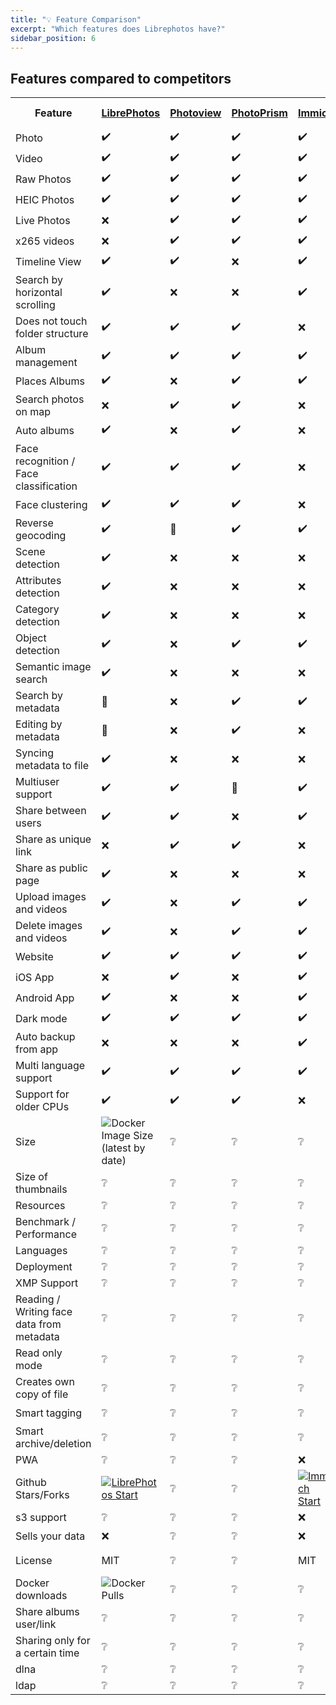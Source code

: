 ```yaml
---
title: "💡 Feature Comparison"
excerpt: "Which features does Librephotos have?"
sidebar_position: 6
---
```


## Features compared to competitors

<table>
    <p hidden>Contributors to table
    1. derneuere - Initial .md list
    2. Quartztester - html refactor, add programs, add categories
    </p>
    <tr>
        <th >Feature</th>
        <th><a href="https://github.com/LibrePhotos/LibrePhotos">LibrePhotos</a></th>
        <th><a href="https://github.com/Photoview/Photoview">Photoview</a></th>
        <th><a href="https://github.com/Photoprism/Photoprism">PhotoPrism</a></th>
        <th><a href="https://github.com/alextran1502/immich">Immich</a></th>
        <th><a href="https://github.com/photonixapp/photonix">Photonix</a></th>
        <th><a href="https://github.com/Webreaper/Damselfly">Damselfly</a></th>
        <th><a href="https://www.synology.com/en-us/dsm/feature/photos">Synology Photos</a></th>
        <th><a href="https://github.com/lomorage/homepage">Lomorage</a></th>
        <th><a href="https://github.com/Piwigo/Piwigo">Piwigo</a></th>
        <th><a href="https://github.com/photostructure">Photos tructure</a></th>
        <th><a href="https://github.com/bpatrik/PiGallery2/">PiGallery2</a></th>
        <th><a href="https://github.com/LycheeOrg/Lychee">Lychee</a></th>
        <th><a href="https://photos.google.com/">Google Photos</a></th>
       <th><a href="https://invent.kde.org/graphics/digikam">digiKam</a></th>
    </tr>
    <tr>
        <td>Photo</td>
        <p hidden>LibrePhotos</p>    <td>✔️</td>
        <p hidden>Photoview</p>      <td>✔️</td>
        <p hidden>PhotoPrism</p>     <td>✔️</td>
        <p hidden>Immich</p>         <td>✔️</td>
        <p hidden>Photonix</p>       <td>✔️</td>
        <p hidden>Damselfly</p>      <td>✔️</td>
        <p hidden>Synology Photos</p><td>✔️</td>
        <p hidden>Lomorage</p>       <td>✔️</td>
        <p hidden>Piwigo</p>         <td>✔️</td>
        <p hidden>Photostructure</p> <td>✔️</td>
        <p hidden>PiGallery2</p>     <td>✔️</td>
        <p hidden>Lychee</p>         <td>✔️</td>
        <p hidden>Google Photos</p>  <td>✔️</td>
        <p hidden>digiKam</p>        <td>✔️</td>
    </tr>
    <tr>
        <td>Video</td>
        <p hidden>LibrePhotos</p>    <td>✔️</td>
        <p hidden>Photoview</p>      <td>✔️</td>
        <p hidden>PhotoPrism</p>     <td>✔️</td>
        <p hidden>Immich</p>         <td>✔️</td>
        <p hidden>Photonix</p>       <td>✔️</td>
        <p hidden>Damselfly</p>      <td>❔</td>
        <p hidden>Synology Photos</p><td>❔</td>
        <p hidden>Lomorage</p>       <td>❔</td>
        <p hidden>Piwigo</p>         <td>❔</td>
        <p hidden>Photostructure</p> <td>❔</td>
        <p hidden>PiGallery2</p>     <td>❔</td>
        <p hidden>Lychee</p>         <td>❔</td>
        <p hidden>Google Photos</p>  <td>✔️</td>
        <p hidden>digiKam</p>        <td>❔</td>
    </tr>
    <tr>
        <td>Raw Photos</td>
        <p hidden>LibrePhotos</p>    <td>✔️</td>
        <p hidden>Photoview</p>      <td>✔️</td>
        <p hidden>PhotoPrism</p>     <td>✔️</td>
        <p hidden>Immich</p>         <td>✔️</td>
        <p hidden>Photonix</p>       <td>✔️</td>
        <p hidden>Damselfly</p>      <td>❔</td>
        <p hidden>Synology Photos</p><td>❔</td>
        <p hidden>Lomorage</p>       <td>❔</td>
        <p hidden>Piwigo</p>         <td>❔</td>
        <p hidden>Photostructure</p> <td>❔</td>
        <p hidden>PiGallery2</p>     <td>❔</td>
        <p hidden>Lychee</p>         <td>❔</td>
        <p hidden>Google Photos</p>  <td>✔️</td>
        <p hidden>digiKam</p>        <td>❔</td>
    </tr>
    <tr>
        <td>HEIC Photos</td>
        <p hidden>LibrePhotos</p>    <td>✔️</td>
        <p hidden>Photoview</p>      <td>✔️</td>
        <p hidden>PhotoPrism</p>     <td>✔️</td>
        <p hidden>Immich</p>         <td>✔️</td>
        <p hidden>Photonix</p>       <td>✔️</td>
        <p hidden>Damselfly</p>      <td>❔</td>
        <p hidden>Synology Photos</p><td>❔</td>
        <p hidden>Lomorage</p>       <td>❔</td>
        <p hidden>Piwigo</p>         <td>❔</td>
        <p hidden>Photostructure</p> <td>❔</td>
        <p hidden>PiGallery2</p>     <td>❔</td>
        <p hidden>Lychee</p>         <td>❔</td>
        <p hidden>Google Photos</p>  <td>✔️</td>
        <p hidden>digiKam</p>        <td>❔</td>
    </tr>
    <tr>
        <td>Live Photos</td>
        <p hidden>LibrePhotos</p>    <td>❌</td>
        <p hidden>Photoview</p>      <td>✔️</td>
        <p hidden>PhotoPrism</p>     <td>✔️</td>
        <p hidden>Immich</p>         <td>✔️</td>
        <p hidden>Photonix</p>       <td>❌</td>
        <p hidden>Damselfly</p>      <td>❔</td>
        <p hidden>Synology Photos</p><td>❔</td>
        <p hidden>Lomorage</p>       <td>❔</td>
        <p hidden>Piwigo</p>         <td>❔</td>
        <p hidden>Photostructure</p> <td>❔</td>
        <p hidden>PiGallery2</p>     <td>❔</td>
        <p hidden>Lychee</p>         <td>❔</td>
        <p hidden>Google Photos</p>  <td>✔️</td>
        <p hidden>digiKam</p>        <td>❔</td>
    </tr>
    <tr>
        <td>x265 videos</td>
        <p hidden>LibrePhotos</p>    <td>❌</td>
        <p hidden>Photoview</p>      <td>✔️</td>
        <p hidden>PhotoPrism</p>     <td>✔️</td>
        <p hidden>Immich</p>         <td>✔️</td>
        <p hidden>Photonix</p>       <td>❌</td>
        <p hidden>Damselfly</p>      <td>❔</td>
        <p hidden>Synology Photos</p><td>❔</td>
        <p hidden>Lomorage</p>       <td>❔</td>
        <p hidden>Piwigo</p>         <td>❔</td>
        <p hidden>Photostructure</p> <td>❔</td>
        <p hidden>PiGallery2</p>     <td>❔</td>
        <p hidden>Lychee</p>         <td>❔</td>
        <p hidden>Google Photos</p>  <td>✔️</td>
        <p hidden>digiKam</p>        <td>❔</td>
    </tr>
    <tr>
        <td>Timeline View</td>
        <p hidden>LibrePhotos</p>    <td>✔️</td>
        <p hidden>Photoview</p>      <td>✔️</td>
        <p hidden>PhotoPrism</p>     <td>❌</td>
        <p hidden>Immich</p>         <td>✔️</td>
        <p hidden>Photonix</p>       <td>✔️</td>
        <p hidden>Damselfly</p>      <td>❔</td>
        <p hidden>Synology Photos</p><td>❔</td>
        <p hidden>Lomorage</p>       <td>❔</td>
        <p hidden>Piwigo</p>         <td>❔</td>
        <p hidden>Photostructure</p> <td>❔</td>
        <p hidden>PiGallery2</p>     <td>❔</td>
        <p hidden>Lychee</p>         <td>❔</td>
        <p hidden>Google Photos</p>  <td>✔️</td>
        <p hidden>digiKam</p>        <td>❔</td>
    </tr>
    <tr>
        <td>Search by horizontal scrolling</td>
        <p hidden>LibrePhotos</p>    <td>✔️</td>
        <p hidden>Photoview</p>      <td>❌</td>
        <p hidden>PhotoPrism</p>     <td>❌</td>
        <p hidden>Immich</p>         <td>✔️</td>
        <p hidden>Photonix</p>       <td>❌</td>
        <p hidden>Damselfly</p>      <td>❔</td>
        <p hidden>Synology Photos</p><td>❔</td>
        <p hidden>Lomorage</p>       <td>❔</td>
        <p hidden>Piwigo</p>         <td>❔</td>
        <p hidden>Photostructure</p> <td>❔</td>
        <p hidden>PiGallery2</p>     <td>❔</td>
        <p hidden>Lychee</p>         <td>❔</td>
        <p hidden>Google Photos</p>  <td>❌</td>
        <p hidden>digiKam</p>        <td>❔</td>
    </tr>
    <tr>
        <td>Does not touch folder structure</td>
        <p hidden>LibrePhotos</p>    <td>✔️</td>
        <p hidden>Photoview</p>      <td>✔️</td>
        <p hidden>PhotoPrism</p>     <td>✔️</td>
        <p hidden>Immich</p>         <td>❌</td>
        <p hidden>Photonix</p>       <td>❌</td>
        <p hidden>Damselfly</p>      <td>❔</td>
        <p hidden>Synology Photos</p><td>❔</td>
        <p hidden>Lomorage</p>       <td>❔</td>
        <p hidden>Piwigo</p>         <td>❔</td>
        <p hidden>Photostructure</p> <td>❔</td>
        <p hidden>PiGallery2</p>     <td>❔</td>
        <p hidden>Lychee</p>         <td>❔</td>
        <p hidden>Google Photos</p>  <td>✔️</td>
        <p hidden>digiKam</p>        <td>❔</td>
    </tr>
    <tr>
        <td>Album management</td>
        <p hidden>LibrePhotos</p>    <td>✔️</td>
        <p hidden>Photoview</p>      <td>✔️</td>
        <p hidden>PhotoPrism</p>     <td>✔️</td>
        <p hidden>Immich</p>         <td>✔️</td>
        <p hidden>Photonix</p>       <td>✔️</td>
        <p hidden>Damselfly</p>      <td>❔</td>
        <p hidden>Synology Photos</p><td>❔</td>
        <p hidden>Lomorage</p>       <td>❔</td>
        <p hidden>Piwigo</p>         <td>❔</td>
        <p hidden>Photostructure</p> <td>❔</td>
        <p hidden>PiGallery2</p>     <td>❔</td>
        <p hidden>Lychee</p>         <td>❔</td>
        <p hidden>Google Photos</p>  <td>✔️</td>
        <p hidden>digiKam</p>        <td>❔</td>
    </tr>
    <tr>
        <td>Places Albums</td>
        <p hidden>LibrePhotos</p>    <td>✔️</td>
        <p hidden>Photoview</p>      <td>❌</td>
        <p hidden>PhotoPrism</p>     <td>✔️</td>
        <p hidden>Immich</p>         <td>✔️</td>
        <p hidden>Photonix</p>       <td>✔️</td>
        <p hidden>Damselfly</p>      <td>❔</td>
        <p hidden>Synology Photos</p><td>❔</td>
        <p hidden>Lomorage</p>       <td>❔</td>
        <p hidden>Piwigo</p>         <td>❔</td>
        <p hidden>Photostructure</p> <td>❔</td>
        <p hidden>PiGallery2</p>     <td>❔</td>
        <p hidden>Lychee</p>         <td>❔</td>
        <p hidden>Google Photos</p>  <td>✔️</td>
        <p hidden>digiKam</p>        <td>❔</td>
    </tr>
    <tr>
        <td>Search photos on map</td>
        <p hidden>LibrePhotos</p>    <td>❌</td>
        <p hidden>Photoview</p>      <td>✔️</td>
        <p hidden>PhotoPrism</p>     <td>✔️</td>
        <p hidden>Immich</p>         <td>❌</td>
        <p hidden>Photonix</p>       <td>✔️</td>
        <p hidden>Damselfly</p>      <td>❔</td>
        <p hidden>Synology Photos</p><td>❔</td>
        <p hidden>Lomorage</p>       <td>❔</td>
        <p hidden>Piwigo</p>         <td>❔</td>
        <p hidden>Photostructure</p> <td>❔</td>
        <p hidden>PiGallery2</p>     <td>❔</td>
        <p hidden>Lychee</p>         <td>❔</td>
        <p hidden>Google Photos</p>  <td>✔️</td>
        <p hidden>digiKam</p>        <td>❔</td>
    </tr>
    <tr>
        <td>Auto albums</td>
        <p hidden>LibrePhotos</p>    <td>✔️</td>
        <p hidden>Photoview</p>      <td>❌</td>
        <p hidden>PhotoPrism</p>     <td>✔️</td>
        <p hidden>Immich</p>         <td>❌</td>
        <p hidden>Photonix</p>       <td>❌</td>
        <p hidden>Damselfly</p>      <td>❔</td>
        <p hidden>Synology Photos</p><td>❔</td>
        <p hidden>Lomorage</p>       <td>❔</td>
        <p hidden>Piwigo</p>         <td>❔</td>
        <p hidden>Photostructure</p> <td>❔</td>
        <p hidden>PiGallery2</p>     <td>❔</td>
        <p hidden>Lychee</p>         <td>❔</td>
        <p hidden>Google Photos</p>  <td>✔️</td>
        <p hidden>digiKam</p>        <td>❔</td>
    </tr>
    <tr>
        <td>Face recognition / Face classification</td>
        <p hidden>LibrePhotos</p>    <td>✔️</td>
        <p hidden>Photoview</p>      <td>✔️</td>
        <p hidden>PhotoPrism</p>     <td>✔️</td>
        <p hidden>Immich</p>         <td>❌</td>
        <p hidden>Photonix</p>       <td>✔️</td>
        <p hidden>Damselfly</p>      <td>❔</td>
        <p hidden>Synology Photos</p><td>❔</td>
        <p hidden>Lomorage</p>       <td>❔</td>
        <p hidden>Piwigo</p>         <td>❔</td>
        <p hidden>Photostructure</p> <td>❔</td>
        <p hidden>PiGallery2</p>     <td>❔</td>
        <p hidden>Lychee</p>         <td>❔</td>
        <p hidden>Google Photos</p>  <td>✔️</td>
        <p hidden>digiKam</p>        <td>❔</td>
    </tr>
    <tr>
        <td>Face clustering</td>
        <p hidden>LibrePhotos</p>    <td>✔️</td>
        <p hidden>Photoview</p>      <td>✔️</td>
        <p hidden>PhotoPrism</p>     <td>✔️</td>
        <p hidden>Immich</p>         <td>❌</td>
        <p hidden>Photonix</p>       <td>❌</td>
        <p hidden>Damselfly</p>      <td>❔</td>
        <p hidden>Synology Photos</p><td>❔</td>
        <p hidden>Lomorage</p>       <td>❔</td>
        <p hidden>Piwigo</p>         <td>❔</td>
        <p hidden>Photostructure</p> <td>❔</td>
        <p hidden>PiGallery2</p>     <td>❔</td>
        <p hidden>Lychee</p>         <td>❔</td>
        <p hidden>Google Photos</p>  <td>✔️</td>
        <p hidden>digiKam</p>        <td>❔</td>
    </tr>
    <tr>
        <td>Reverse geocoding</td>
        <p hidden>LibrePhotos</p>    <td>✔️</td>
        <p hidden>Photoview</p>      <td>🚧</td>
        <p hidden>PhotoPrism</p>     <td>✔️</td>
        <p hidden>Immich</p>         <td>✔️</td>
        <p hidden>Photonix</p>       <td>✔️</td>
        <p hidden>Damselfly</p>      <td>❔</td>
        <p hidden>Synology Photos</p><td>❔</td>
        <p hidden>Lomorage</p>       <td>❔</td>
        <p hidden>Piwigo</p>         <td>❔</td>
        <p hidden>Photostructure</p> <td>❔</td>
        <p hidden>PiGallery2</p>     <td>❔</td>
        <p hidden>Lychee</p>         <td>❔</td>
        <p hidden>Google Photos</p>  <td>✔️</td>
        <p hidden>digiKam</p>        <td>❔</td>
    </tr>
    <tr>
        <td>Scene detection</td>
        <p hidden>LibrePhotos</p>    <td>✔️</td>
        <p hidden>Photoview</p>      <td>❌</td>
        <p hidden>PhotoPrism</p>     <td>❌</td>
        <p hidden>Immich</p>         <td>❌</td>
        <p hidden>Photonix</p>       <td>❌</td>
        <p hidden>Damselfly</p>      <td>❔</td>
        <p hidden>Synology Photos</p><td>❔</td>
        <p hidden>Lomorage</p>       <td>❔</td>
        <p hidden>Piwigo</p>         <td>❔</td>
        <p hidden>Photostructure</p> <td>❔</td>
        <p hidden>PiGallery2</p>     <td>❔</td>
        <p hidden>Lychee</p>         <td>❔</td>
        <p hidden>Google Photos</p>  <td>✔️</td>
        <p hidden>digiKam</p>        <td>❔</td>
    </tr>
    <tr>
        <td>Attributes detection</td>
        <p hidden>LibrePhotos</p>    <td>✔️</td>
        <p hidden>Photoview</p>      <td>❌</td>
        <p hidden>PhotoPrism</p>     <td>❌</td>
        <p hidden>Immich</p>         <td>❌</td>
        <p hidden>Photonix</p>       <td>✔️</td>
        <p hidden>Damselfly</p>      <td>❔</td>
        <p hidden>Synology Photos</p><td>❔</td>
        <p hidden>Lomorage</p>       <td>❔</td>
        <p hidden>Piwigo</p>         <td>❔</td>
        <p hidden>Photostructure</p> <td>❔</td>
        <p hidden>PiGallery2</p>     <td>❔</td>
        <p hidden>Lychee</p>         <td>❔</td>
        <p hidden>Google Photos</p>  <td>✔️</td>
        <p hidden>digiKam</p>        <td>❔</td>
    </tr>
    <tr>
        <td>Category detection</td>
        <p hidden>LibrePhotos</p>    <td>✔️</td>
        <p hidden>Photoview</p>      <td>❌</td>
        <p hidden>PhotoPrism</p>     <td>❌</td>
        <p hidden>Immich</p>         <td>❌</td>
        <p hidden>Photonix</p>       <td>❌</td>
        <p hidden>Damselfly</p>      <td>❔</td>
        <p hidden>Synology Photos</p><td>❔</td>
        <p hidden>Lomorage</p>       <td>❔</td>
        <p hidden>Piwigo</p>         <td>❔</td>
        <p hidden>Photostructure</p> <td>❔</td>
        <p hidden>PiGallery2</p>     <td>❔</td>
        <p hidden>Lychee</p>         <td>❔</td>
        <p hidden>Google Photos</p>  <td>✔️</td>
        <p hidden>digiKam</p>        <td>❔</td>
    </tr>
    <tr>
        <td>Object detection</td>
        <p hidden>LibrePhotos</p>    <td>✔️</td>
        <p hidden>Photoview</p>      <td>❌</td>
        <p hidden>PhotoPrism</p>     <td>✔️</td>
        <p hidden>Immich</p>         <td>✔️</td>
        <p hidden>Photonix</p>       <td>✔️</td>
        <p hidden>Damselfly</p>      <td>❔</td>
        <p hidden>Synology Photos</p><td>❔</td>
        <p hidden>Lomorage</p>       <td>❔</td>
        <p hidden>Piwigo</p>         <td>❔</td>
        <p hidden>Photostructure</p> <td>❔</td>
        <p hidden>PiGallery2</p>     <td>❔</td>
        <p hidden>Lychee</p>         <td>❔</td>
        <p hidden>Google Photos</p>  <td>✔️</td>
        <p hidden>digiKam</p>        <td>❔</td>
    </tr>
    <tr>
        <td>Semantic image search</td>
        <p hidden>LibrePhotos</p>    <td>✔️</td>
        <p hidden>Photoview</p>      <td>❌</td>
        <p hidden>PhotoPrism</p>     <td>❌</td>
        <p hidden>Immich</p>         <td>❌</td>
        <p hidden>Photonix</p>       <td>❌</td>
        <p hidden>Damselfly</p>      <td>❔</td>
        <p hidden>Synology Photos</p><td>❔</td>
        <p hidden>Lomorage</p>       <td>❔</td>
        <p hidden>Piwigo</p>         <td>❔</td>
        <p hidden>Photostructure</p> <td>❔</td>
        <p hidden>PiGallery2</p>     <td>❔</td>
        <p hidden>Lychee</p>         <td>❔</td>
        <p hidden>Google Photos</p>  <td>✔️</td>
        <p hidden>digiKam</p>        <td>❔</td>
    </tr>
    <tr>
        <td>Search by metadata</td>
        <p hidden>LibrePhotos</p>    <td>🚧</td>
        <p hidden>Photoview</p>      <td>❌</td>
        <p hidden>PhotoPrism</p>     <td>✔️</td>
        <p hidden>Immich</p>         <td>✔️</td>
        <p hidden>Photonix</p>       <td>✔️</td>
        <p hidden>Damselfly</p>      <td>❔</td>
        <p hidden>Synology Photos</p><td>❔</td>
        <p hidden>Lomorage</p>       <td>❔</td>
        <p hidden>Piwigo</p>         <td>❔</td>
        <p hidden>Photostructure</p> <td>❔</td>
        <p hidden>PiGallery2</p>     <td>❔</td>
        <p hidden>Lychee</p>         <td>❔</td>
        <p hidden>Google Photos</p>  <td>✔️</td>
        <p hidden>digiKam</p>        <td>❔</td>
    </tr>
    <tr>
        <td>Editing by metadata</td>
        <p hidden>LibrePhotos</p>    <td>🚧</td>
        <p hidden>Photoview</p>      <td>❌</td>
        <p hidden>PhotoPrism</p>     <td>✔️</td>
        <p hidden>Immich</p>         <td>❌</td>
        <p hidden>Photonix</p>       <td>❌</td>
        <p hidden>Damselfly</p>      <td>❔</td>
        <p hidden>Synology Photos</p><td>❔</td>
        <p hidden>Lomorage</p>       <td>❔</td>
        <p hidden>Piwigo</p>         <td>❔</td>
        <p hidden>Photostructure</p> <td>❔</td>
        <p hidden>PiGallery2</p>     <td>❔</td>
        <p hidden>Lychee</p>         <td>❔</td>
        <p hidden>Google Photos</p>  <td>❔</td>
        <p hidden>digiKam</p>        <td>❔</td>
    </tr>
    <tr>
        <td>Syncing metadata to file</td>
        <p hidden>LibrePhotos</p>    <td>✔️</td>
        <p hidden>Photoview</p>      <td>❌</td>
        <p hidden>PhotoPrism</p>     <td>❌</td>
        <p hidden>Immich</p>         <td>❌</td>
        <p hidden>Photonix</p>       <td>❌</td>
        <p hidden>Damselfly</p>      <td>❔</td>
        <p hidden>Synology Photos</p><td>❔</td>
        <p hidden>Lomorage</p>       <td>❔</td>
        <p hidden>Piwigo</p>         <td>❔</td>
        <p hidden>Photostructure</p> <td>❔</td>
        <p hidden>PiGallery2</p>     <td>❔</td>
        <p hidden>Lychee</p>         <td>❔</td>
        <p hidden>Google Photos</p>  <td>❔</td>
        <p hidden>digiKam</p>        <td>❔</td>
    </tr>
    <tr>
        <td>Multiuser support</td>
        <p hidden>LibrePhotos</p>    <td>✔️</td>
        <p hidden>Photoview</p>      <td>✔️</td>
        <p hidden>PhotoPrism</p>     <td>🚧</td>
        <p hidden>Immich</p>         <td>✔️</td>
        <p hidden>Photonix</p>       <td>❌</td>
        <p hidden>Damselfly</p>      <td>❔</td>
        <p hidden>Synology Photos</p><td>❔</td>
        <p hidden>Lomorage</p>       <td>❔</td>
        <p hidden>Piwigo</p>         <td>❔</td>
        <p hidden>Photostructure</p> <td>❔</td>
        <p hidden>PiGallery2</p>     <td>❔</td>
        <p hidden>Lychee</p>         <td>❔</td>
        <p hidden>Google Photos</p>  <td>✔️</td>
        <p hidden>digiKam</p>        <td>❔</td>
    </tr>
    <tr>
        <td>Share between users</td>
        <p hidden>LibrePhotos</p>    <td>✔️</td>
        <p hidden>Photoview</p>      <td>✔️</td>
        <p hidden>PhotoPrism</p>     <td>❌</td>
        <p hidden>Immich</p>         <td>✔️</td>
        <p hidden>Photonix</p>       <td>❌</td>
        <p hidden>Damselfly</p>      <td>❔</td>
        <p hidden>Synology Photos</p><td>❔</td>
        <p hidden>Lomorage</p>       <td>❔</td>
        <p hidden>Piwigo</p>         <td>❔</td>
        <p hidden>Photostructure</p> <td>❔</td>
        <p hidden>PiGallery2</p>     <td>❔</td>
        <p hidden>Lychee</p>         <td>❔</td>
        <p hidden>Google Photos</p>  <td>✔️</td>
        <p hidden>digiKam</p>        <td>❔</td>
    </tr>
    <tr>
        <td>Share as unique link</td>
        <p hidden>LibrePhotos</p>    <td>❌</td>
        <p hidden>Photoview</p>      <td>✔️</td>
        <p hidden>PhotoPrism</p>     <td>✔️</td>
        <p hidden>Immich</p>         <td>❌</td>
        <p hidden>Photonix</p>       <td>❌</td>
        <p hidden>Damselfly</p>      <td>❔</td>
        <p hidden>Synology Photos</p><td>❔</td>
        <p hidden>Lomorage</p>       <td>❔</td>
        <p hidden>Piwigo</p>         <td>❔</td>
        <p hidden>Photostructure</p> <td>❔</td>
        <p hidden>PiGallery2</p>     <td>❔</td>
        <p hidden>Lychee</p>         <td>❔</td>
        <p hidden>Google Photos</p>  <td>✔️</td>
        <p hidden>digiKam</p>        <td>❔</td>
    </tr>
    <tr>
        <td>Share as public page</td>
        <p hidden>LibrePhotos</p>    <td>✔️</td>
        <p hidden>Photoview</p>      <td>❌</td>
        <p hidden>PhotoPrism</p>     <td>❌</td>
        <p hidden>Immich</p>         <td>❌</td>
        <p hidden>Photonix</p>       <td>❌</td>
        <p hidden>Damselfly</p>      <td>❔</td>
        <p hidden>Synology Photos</p><td>❔</td>
        <p hidden>Lomorage</p>       <td>❔</td>
        <p hidden>Piwigo</p>         <td>❔</td>
        <p hidden>Photostructure</p> <td>❔</td>
        <p hidden>PiGallery2</p>     <td>❔</td>
        <p hidden>Lychee</p>         <td>❔</td>
        <p hidden>Google Photos</p>  <td>❔</td>
        <p hidden>digiKam</p>        <td>❔</td>
    </tr>
    <tr>
        <td>Upload images and videos</td>
        <p hidden>LibrePhotos</p>    <td>✔️</td>
        <p hidden>Photoview</p>      <td>❌</td>
        <p hidden>PhotoPrism</p>     <td>✔️</td>
        <p hidden>Immich</p>         <td>✔️</td>
        <p hidden>Photonix</p>       <td>🚧</td>
        <p hidden>Damselfly</p>      <td>❔</td>
        <p hidden>Synology Photos</p><td>❔</td>
        <p hidden>Lomorage</p>       <td>❔</td>
        <p hidden>Piwigo</p>         <td>❔</td>
        <p hidden>Photostructure</p> <td>❔</td>
        <p hidden>PiGallery2</p>     <td>❔</td>
        <p hidden>Lychee</p>         <td>❔</td>
        <p hidden>Google Photos</p>  <td>✔️</td>
        <p hidden>digiKam</p>        <td>❔</td>
    </tr>
    <tr>
        <td>Delete images and videos</td>
        <p hidden>LibrePhotos</p>    <td>✔️</td>
        <p hidden>Photoview</p>      <td>❌</td>
        <p hidden>PhotoPrism</p>     <td>✔️</td>
        <p hidden>Immich</p>         <td>✔️</td>
        <p hidden>Photonix</p>       <td>❌</td>
        <p hidden>Damselfly</p>      <td>❔</td>
        <p hidden>Synology Photos</p><td>❔</td>
        <p hidden>Lomorage</p>       <td>❔</td>
        <p hidden>Piwigo</p>         <td>❔</td>
        <p hidden>Photostructure</p> <td>❔</td>
        <p hidden>PiGallery2</p>     <td>❔</td>
        <p hidden>Lychee</p>         <td>❔</td>
        <p hidden>Google Photos</p>  <td>✔️</td>
        <p hidden>digiKam</p>        <td>❔</td>
    </tr>
    <tr>
        <td>Website</td>
        <p hidden>LibrePhotos</p>    <td>✔️</td>
        <p hidden>Photoview</p>      <td>✔️</td>
        <p hidden>PhotoPrism</p>     <td>✔️</td>
        <p hidden>Immich</p>         <td>✔️</td>
        <p hidden>Photonix</p>       <td>✔️</td>
        <p hidden>Damselfly</p>      <td>❔</td>
        <p hidden>Synology Photos</p><td>❔</td>
        <p hidden>Lomorage</p>       <td>❔</td>
        <p hidden>Piwigo</p>         <td>❔</td>
        <p hidden>Photostructure</p> <td>❔</td>
        <p hidden>PiGallery2</p>     <td>❔</td>
        <p hidden>Lychee</p>         <td>❔</td>
        <p hidden>Google Photos</p>  <td>✔️</td>
        <p hidden>digiKam</p>        <td>❔</td>
    </tr>
    <tr>
        <td>iOS App</td>
        <p hidden>LibrePhotos</p>    <td>❌</td>
        <p hidden>Photoview</p>      <td>✔️</td>
        <p hidden>PhotoPrism</p>     <td>❌</td>
        <p hidden>Immich</p>         <td>✔️</td>
        <p hidden>Photonix</p>       <td>✔️</td>
        <p hidden>Damselfly</p>      <td>❔</td>
        <p hidden>Synology Photos</p><td>❔</td>
        <p hidden>Lomorage</p>       <td>❔</td>
        <p hidden>Piwigo</p>         <td>❔</td>
        <p hidden>Photostructure</p> <td>❔</td>
        <p hidden>PiGallery2</p>     <td>❔</td>
        <p hidden>Lychee</p>         <td>❔</td>
        <p hidden>Google Photos</p>  <td>✔️</td>
        <p hidden>digiKam</p>        <td>❔</td>
    </tr>
    <tr>
        <td>Android App</td>
        <p hidden>LibrePhotos</p>    <td>✔️</td>
        <p hidden>Photoview</p>      <td>❌</td>
        <p hidden>PhotoPrism</p>     <td>❌</td>
        <p hidden>Immich</p>         <td>✔️</td>
        <p hidden>Photonix</p>       <td>✔️</td>
        <p hidden>Damselfly</p>      <td>❔</td>
        <p hidden>Synology Photos</p><td>❔</td>
        <p hidden>Lomorage</p>       <td>❔</td>
        <p hidden>Piwigo</p>         <td>❔</td>
        <p hidden>Photostructure</p> <td>❔</td>
        <p hidden>PiGallery2</p>     <td>❔</td>
        <p hidden>Lychee</p>         <td>❔</td>
        <p hidden>Google Photos</p>  <td>✔️</td>
        <p hidden>digiKam</p>        <td>❔</td>
    </tr>
    <tr>
        <td>Dark mode</td>
        <p hidden>LibrePhotos</p>    <td>✔️</td>
        <p hidden>Photoview</p>      <td>✔️</td>
        <p hidden>PhotoPrism</p>     <td>✔️</td>
        <p hidden>Immich</p>         <td>✔️</td>
        <p hidden>Photonix</p>       <td>✔️</td>
        <p hidden>Damselfly</p>      <td>❔</td>
        <p hidden>Synology Photos</p><td>❔</td>
        <p hidden>Lomorage</p>       <td>❔</td>
        <p hidden>Piwigo</p>         <td>❔</td>
        <p hidden>Photostructure</p> <td>❔</td>
        <p hidden>PiGallery2</p>     <td>❔</td>
        <p hidden>Lychee</p>         <td>❔</td>
        <p hidden>Google Photos</p>  <td>❔</td>
        <p hidden>digiKam</p>        <td>❔</td>
    </tr>
    <tr>
        <td>Auto backup from app</td>
        <p hidden>LibrePhotos</p>    <td>❌</td>
        <p hidden>Photoview</p>      <td>❌</td>
        <p hidden>PhotoPrism</p>     <td>❌</td>
        <p hidden>Immich</p>         <td>✔️</td>
        <p hidden>Photonix</p>       <td>❌</td>
        <p hidden>Damselfly</p>      <td>❔</td>
        <p hidden>Synology Photos</p><td>❔</td>
        <p hidden>Lomorage</p>       <td>❔</td>
        <p hidden>Piwigo</p>         <td>❔</td>
        <p hidden>Photostructure</p> <td>❔</td>
        <p hidden>PiGallery2</p>     <td>❔</td>
        <p hidden>Lychee</p>         <td>❔</td>
        <p hidden>Google Photos</p>  <td>✔️</td>
        <p hidden>digiKam</p>        <td>❔</td>
    </tr>
    <tr>
        <td>Multi language support</td>
        <p hidden>LibrePhotos</p>    <td>✔️</td>
        <p hidden>Photoview</p>      <td>✔️</td>
        <p hidden>PhotoPrism</p>     <td>✔️</td>
        <p hidden>Immich</p>         <td>✔️</td>
        <p hidden>Photonix</p>       <td>❌</td>
        <p hidden>Damselfly</p>      <td>❔</td>
        <p hidden>Synology Photos</p><td>❔</td>
        <p hidden>Lomorage</p>       <td>❔</td>
        <p hidden>Piwigo</p>         <td>❔</td>
        <p hidden>Photostructure</p> <td>❔</td>
        <p hidden>PiGallery2</p>     <td>❔</td>
        <p hidden>Lychee</p>         <td>❔</td>
        <p hidden>Google Photos</p>  <td>✔️</td>
        <p hidden>digiKam</p>        <td>❔</td>
    </tr>
    <tr>
        <td>Support for older CPUs</td>
        <p hidden>LibrePhotos</p>    <td>✔️</td>
        <p hidden>Photoview</p>      <td>✔️</td>
        <p hidden>PhotoPrism</p>     <td>✔️</td>
        <p hidden>Immich</p>         <td>❌</td>
        <p hidden>Photonix</p>       <td>✔️</td>
        <p hidden>Damselfly</p>      <td>❔</td>
        <p hidden>Synology Photos</p><td>❔</td>
        <p hidden>Lomorage</p>       <td>❔</td>
        <p hidden>Piwigo</p>         <td>❔</td>
        <p hidden>Photostructure</p> <td>❔</td>
        <p hidden>PiGallery2</p>     <td>❔</td>
        <p hidden>Lychee</p>         <td>❔</td>
        <p hidden>Google Photos</p>  <td>N/A</td>
        <p hidden>digiKam</p>        <td>❔</td>
    </tr>
    <tr>
        <td>Size</td>
        <p hidden>LibrePhotos</p>    <td><img alt="Docker Image Size (latest by date)" src="https://img.shields.io/docker/image-size/reallibrephotos/singleton"/></td>
        <p hidden>Photoview</p>      <td>❔</td>
        <p hidden>PhotoPrism</p>     <td>❔</td>
        <p hidden>Immich</p>         <td>❔</td>
        <p hidden>Photonix</p>       <td>❔</td>
        <p hidden>Damselfly</p>      <td>❔</td>
        <p hidden>Synology Photos</p><td>❔</td>
        <p hidden>Lomorage</p>       <td>❔</td>
        <p hidden>Piwigo</p>         <td>❔</td>
        <p hidden>Photostructure</p> <td>❔</td>
        <p hidden>PiGallery2</p>     <td>❔</td>
        <p hidden>Lychee</p>         <td>❔</td>
        <p hidden>Google Photos</p>  <td>N/A</td>
        <p hidden>digiKam</p>        <td>❔</td>
    </tr>
    <tr>
        <td>Size of thumbnails</td>
        <p hidden>LibrePhotos</p>    <td>❔</td>
        <p hidden>Photoview</p>      <td>❔</td>
        <p hidden>PhotoPrism</p>     <td>❔</td>
        <p hidden>Immich</p>         <td>❔</td>
        <p hidden>Photonix</p>       <td>❔</td>
        <p hidden>Damselfly</p>      <td>❔</td>
        <p hidden>Synology Photos</p><td>❔</td>
        <p hidden>Lomorage</p>       <td>❔</td>
        <p hidden>Piwigo</p>         <td>❔</td>
        <p hidden>Photostructure</p> <td>❔</td>
        <p hidden>PiGallery2</p>     <td>❔</td>
        <p hidden>Lychee</p>         <td>❔</td>
        <p hidden>Google Photos</p>  <td>❔</td>
        <p hidden>digiKam</p>        <td>❔</td>
    </tr>
    <tr>
        <td>Resources</td>
        <p hidden>LibrePhotos</p>    <td>❔</td>
        <p hidden>Photoview</p>      <td>❔</td>
        <p hidden>PhotoPrism</p>     <td>❔</td>
        <p hidden>Immich</p>         <td>❔</td>
        <p hidden>Photonix</p>       <td>❔</td>
        <p hidden>Damselfly</p>      <td>❔</td>
        <p hidden>Synology Photos</p><td>❔</td>
        <p hidden>Lomorage</p>       <td>❔</td>
        <p hidden>Piwigo</p>         <td>❔</td>
        <p hidden>Photostructure</p> <td>❔</td>
        <p hidden>PiGallery2</p>     <td>❔</td>
        <p hidden>Lychee</p>         <td>❔</td>
        <p hidden>Google Photos</p>  <td>N/A</td>
        <p hidden>digiKam</p>        <td>❔</td>
    </tr>
    <tr>
        <td>Benchmark / Performance</td>
        <p hidden>LibrePhotos</p>    <td>❔</td>
        <p hidden>Photoview</p>      <td>❔</td>
        <p hidden>PhotoPrism</p>     <td>❔</td>
        <p hidden>Immich</p>         <td>❔</td>
        <p hidden>Photonix</p>       <td>❔</td>
        <p hidden>Damselfly</p>      <td>❔</td>
        <p hidden>Synology Photos</p><td>❔</td>
        <p hidden>Lomorage</p>       <td>❔</td>
        <p hidden>Piwigo</p>         <td>❔</td>
        <p hidden>Photostructure</p> <td>❔</td>
        <p hidden>PiGallery2</p>     <td>❔</td>
        <p hidden>Lychee</p>         <td>❔</td>
        <p hidden>Google Photos</p>  <td>❔</td>
        <p hidden>digiKam</p>        <td>❔</td>
    </tr>
    <tr>
        <td>Languages</td>
        <p hidden>LibrePhotos</p>    <td>❔</td>
        <p hidden>Photoview</p>      <td>❔</td>
        <p hidden>PhotoPrism</p>     <td>❔</td>
        <p hidden>Immich</p>         <td>❔</td>
        <p hidden>Photonix</p>       <td>❔</td>
        <p hidden>Damselfly</p>      <td>❔</td>
        <p hidden>Synology Photos</p><td>❔</td>
        <p hidden>Lomorage</p>       <td>❔</td>
        <p hidden>Piwigo</p>         <td>❔</td>
        <p hidden>Photostructure</p> <td>❔</td>
        <p hidden>PiGallery2</p>     <td>❔</td>
        <p hidden>Lychee</p>         <td>❔</td>
        <p hidden>Google Photos</p>  <td>❔</td>
        <p hidden>digiKam</p>        <td>❔</td>
    </tr>
    <tr>
        <td>Deployment</td>
        <p hidden>LibrePhotos</p>    <td>❔</td>
        <p hidden>Photoview</p>      <td>❔</td>
        <p hidden>PhotoPrism</p>     <td>❔</td>
        <p hidden>Immich</p>         <td>❔</td>
        <p hidden>Photonix</p>       <td>❔</td>
        <p hidden>Damselfly</p>      <td>❔</td>
        <p hidden>Synology Photos</p><td>❔</td>
        <p hidden>Lomorage</p>       <td>❔</td>
        <p hidden>Piwigo</p>         <td>❔</td>
        <p hidden>Photostructure</p> <td>❔</td>
        <p hidden>PiGallery2</p>     <td>❔</td>
        <p hidden>Lychee</p>         <td>❔</td>
        <p hidden>Google Photos</p>  <td>SaaS</td>
        <p hidden>digiKam</p>        <td>❔</td>
    </tr>
    <tr>
        <td>XMP Support</td>
        <p hidden>LibrePhotos</p>    <td>❔</td>
        <p hidden>Photoview</p>      <td>❔</td>
        <p hidden>PhotoPrism</p>     <td>❔</td>
        <p hidden>Immich</p>         <td>❔</td>
        <p hidden>Photonix</p>       <td>❔</td>
        <p hidden>Damselfly</p>      <td>❔</td>
        <p hidden>Synology Photos</p><td>❔</td>
        <p hidden>Lomorage</p>       <td>❔</td>
        <p hidden>Piwigo</p>         <td>❔</td>
        <p hidden>Photostructure</p> <td>❔</td>
        <p hidden>PiGallery2</p>     <td>❔</td>
        <p hidden>Lychee</p>         <td>❔</td>
        <p hidden>Google Photos</p>  <td>❔</td>
        <p hidden>digiKam</p>        <td>❔</td>
    </tr>
    <tr>
        <td>Reading / Writing face data from metadata</td>
        <p hidden>LibrePhotos</p>    <td>❔</td>
        <p hidden>Photoview</p>      <td>❔</td>
        <p hidden>PhotoPrism</p>     <td>❔</td>
        <p hidden>Immich</p>         <td>❔</td>
        <p hidden>Photonix</p>       <td>❔</td>
        <p hidden>Damselfly</p>      <td>❔</td>
        <p hidden>Synology Photos</p><td>❔</td>
        <p hidden>Lomorage</p>       <td>❔</td>
        <p hidden>Piwigo</p>         <td>❔</td>
        <p hidden>Photostructure</p> <td>❔</td>
        <p hidden>PiGallery2</p>     <td>❔</td>
        <p hidden>Lychee</p>         <td>❔</td>
        <p hidden>Google Photos</p>  <td>❔</td>
        <p hidden>digiKam</p>        <td>❔</td>
    </tr>
    <tr>
        <td>Read only mode</td>
        <p hidden>LibrePhotos</p>    <td>❔</td>
        <p hidden>Photoview</p>      <td>❔</td>
        <p hidden>PhotoPrism</p>     <td>❔</td>
        <p hidden>Immich</p>         <td>❔</td>
        <p hidden>Photonix</p>       <td>❔</td>
        <p hidden>Damselfly</p>      <td>❔</td>
        <p hidden>Synology Photos</p><td>❔</td>
        <p hidden>Lomorage</p>       <td>❔</td>
        <p hidden>Piwigo</p>         <td>❔</td>
        <p hidden>Photostructure</p> <td>❔</td>
        <p hidden>PiGallery2</p>     <td>❔</td>
        <p hidden>Lychee</p>         <td>❔</td>
        <p hidden>Google Photos</p>  <td>❌</td>
        <p hidden>digiKam</p>        <td>❔</td>
    </tr>
    <tr>
        <td>Creates own copy of file</td>
        <p hidden>LibrePhotos</p>    <td>❔</td>
        <p hidden>Photoview</p>      <td>❔</td>
        <p hidden>PhotoPrism</p>     <td>❔</td>
        <p hidden>Immich</p>         <td>❔</td>
        <p hidden>Photonix</p>       <td>❔</td>
        <p hidden>Damselfly</p>      <td>❔</td>
        <p hidden>Synology Photos</p><td>❔</td>
        <p hidden>Lomorage</p>       <td>❔</td>
        <p hidden>Piwigo</p>         <td>❔</td>
        <p hidden>Photostructure</p> <td>❔</td>
        <p hidden>PiGallery2</p>     <td>❔</td>
        <p hidden>Lychee</p>         <td>❔</td>
        <p hidden>Google Photos</p>  <td>✔️</td>
        <p hidden>digiKam</p>        <td>❔</td>
    </tr>
    <tr>
        <td>Smart tagging</td>
        <p hidden>LibrePhotos</p>    <td>❔</td>
        <p hidden>Photoview</p>      <td>❔</td>
        <p hidden>PhotoPrism</p>     <td>❔</td>
        <p hidden>Immich</p>         <td>❔</td>
        <p hidden>Photonix</p>       <td>❔</td>
        <p hidden>Damselfly</p>      <td>❔</td>
        <p hidden>Synology Photos</p><td>❔</td>
        <p hidden>Lomorage</p>       <td>❔</td>
        <p hidden>Piwigo</p>         <td>❔</td>
        <p hidden>Photostructure</p> <td>❔</td>
        <p hidden>PiGallery2</p>     <td>❔</td>
        <p hidden>Lychee</p>         <td>❔</td>
        <p hidden>Google Photos</p>  <td>✔️</td>
        <p hidden>digiKam</p>        <td>❔</td>
    </tr>
    <tr>
        <td>Smart archive/deletion</td>
        <p hidden>LibrePhotos</p>    <td>❔</td>
        <p hidden>Photoview</p>      <td>❔</td>
        <p hidden>PhotoPrism</p>     <td>❔</td>
        <p hidden>Immich</p>         <td>❔</td>
        <p hidden>Photonix</p>       <td>❔</td>
        <p hidden>Damselfly</p>      <td>❔</td>
        <p hidden>Synology Photos</p><td>❔</td>
        <p hidden>Lomorage</p>       <td>❔</td>
        <p hidden>Piwigo</p>         <td>❔</td>
        <p hidden>Photostructure</p> <td>❔</td>
        <p hidden>PiGallery2</p>     <td>❔</td>
        <p hidden>Lychee</p>         <td>❔</td>
        <p hidden>Google Photos</p>  <td>❌</td>
        <p hidden>digiKam</p>        <td>❔</td>
    </tr><tr>
        <td>PWA</td>
        <p hidden>LibrePhotos</p>    <td>❔</td>
        <p hidden>Photoview</p>      <td>❔</td>
        <p hidden>PhotoPrism</p>     <td>❔</td>
        <p hidden>Immich</p>         <td>❌</td>
        <p hidden>Photonix</p>       <td>❔</td>
        <p hidden>Damselfly</p>      <td>❔</td>
        <p hidden>Synology Photos</p><td>❔</td>
        <p hidden>Lomorage</p>       <td>❔</td>
        <p hidden>Piwigo</p>         <td>❔</td>
        <p hidden>Photostructure</p> <td>❔</td>
        <p hidden>PiGallery2</p>     <td>❔</td>
        <p hidden>Lychee</p>         <td>❔</td>
        <p hidden>Google Photos</p>  <td>❔</td>
        <p hidden>digiKam</p>        <td>❔</td>
    </tr>
    <tr>
        <td>Github Stars/Forks</td>
        <p hidden>LibrePhotos</p>    <td><a href="https://github.com/LibrePhotos/librephotos"><img src="https://img.shields.io/github/stars/LibrePhotos/librephotos.svg?style=for-the-badge&color=3F51B5&logoColor=000000" alt="LibrePhotos Start"/></a></td>
        <p hidden>Photoview</p>      <td>❔</td>
        <p hidden>PhotoPrism</p>     <td>❔</td>
        <p hidden>Immich</p>         <td><a href="https://github.com/alextran1502/immich"><img src="https://img.shields.io/github/stars/alextran1502/immich.svg?style=for-the-badge&color=3F51B5&logoColor=000000" alt="Immich Start"/></a></td>
        <p hidden>Photonix</p>       <td>❔</td>
        <p hidden>Damselfly</p>      <td>❔</td>
        <p hidden>Synology Photos</p><td>❔</td>
        <p hidden>Lomorage</p>       <td>❔</td>
        <p hidden>Piwigo</p>         <td>❔</td>
        <p hidden>Photostructure</p> <td>❔</td>
        <p hidden>PiGallery2</p>     <td>❔</td>
        <p hidden>Lychee</p>         <td>❔</td>
        <p hidden>Google Photos</p>  <td>N/A</td>
        <p hidden>digiKam</p>        <td>❔</td>
    </tr>
    <tr>
        <td>s3 support</td>
        <p hidden>LibrePhotos</p>    <td>❔</td>
        <p hidden>Photoview</p>      <td>❔</td>
        <p hidden>PhotoPrism</p>     <td>❔</td>
        <p hidden>Immich</p>         <td>❌</td>
        <p hidden>Photonix</p>       <td>❔</td>
        <p hidden>Damselfly</p>      <td>❔</td>
        <p hidden>Synology Photos</p><td>❔</td>
        <p hidden>Lomorage</p>       <td>❔</td>
        <p hidden>Piwigo</p>         <td>❔</td>
        <p hidden>Photostructure</p> <td>❔</td>
        <p hidden>PiGallery2</p>     <td>❔</td>
        <p hidden>Lychee</p>         <td>❔</td>
        <p hidden>Google Photos</p>  <td>❌</td>
        <p hidden>digiKam</p>        <td>❔</td>
    </tr>
    <tr>
        <td>Sells your data</td>
        <p hidden>LibrePhotos</p>    <td>❌</td>
        <p hidden>Photoview</p>      <td>❔</td>
        <p hidden>PhotoPrism</p>     <td>❔</td>
        <p hidden>Immich</p>         <td>❌</td>
        <p hidden>Photonix</p>       <td>❔</td>
        <p hidden>Damselfly</p>      <td>❔</td>
        <p hidden>Synology Photos</p><td>❔</td>
        <p hidden>Lomorage</p>       <td>❔</td>
        <p hidden>Piwigo</p>         <td>❔</td>
        <p hidden>Photostructure</p> <td>❔</td>
        <p hidden>PiGallery2</p>     <td>❔</td>
        <p hidden>Lychee</p>         <td>❔</td>
        <p hidden>Google Photos</p>  <td>✔️</td>
        <p hidden>digiKam</p>        <td>❔</td>
    </tr>
    <tr>
        <td> License</td>
        <p hidden>LibrePhotos</p>    <td>
        MIT</td>
        <p hidden>Photoview</p>      <td>❔</td>
        <p hidden>PhotoPrism</p>     <td>❔</td>
        <p hidden>Immich</p>         <td>MIT</td>
        <p hidden>Photonix</p>       <td>❔</td>
        <p hidden>Damselfly</p>      <td>❔</td>
        <p hidden>Synology Photos</p><td>❔</td>
        <p hidden>Lomorage</p>       <td>❔</td>
        <p hidden>Piwigo</p>         <td>❔</td>
        <p hidden>Photostructure</p> <td>❔</td>
        <p hidden>PiGallery2</p>     <td>❔</td>
        <p hidden>Lychee</p>         <td>❔</td>
        <p hidden>Google Photos</p>  <td>Google EULA</td>
        <p hidden>digiKam</p>        <td>❔</td>
    </tr>
    <tr>
        <td>Docker downloads</td>
        <p hidden>LibrePhotos</p>    <td><img alt="Docker Pulls" src="https://img.shields.io/docker/pulls/reallibrephotos/librephotos"/></td>
        <p hidden>Photoview</p>      <td>❔</td>
        <p hidden>PhotoPrism</p>     <td>❔</td>
        <p hidden>Immich</p>         <td>❔</td>
        <p hidden>Photonix</p>       <td>❔</td>
        <p hidden>Damselfly</p>      <td>❔</td>
        <p hidden>Synology Photos</p><td>❔</td>
        <p hidden>Lomorage</p>       <td>❔</td>
        <p hidden>Piwigo</p>         <td>❔</td>
        <p hidden>Photostructure</p> <td>❔</td>
        <p hidden>PiGallery2</p>     <td>❔</td>
        <p hidden>Lychee</p>         <td>❔</td>
        <p hidden>Google Photos</p>  <td>N/A</td>
        <p hidden>digiKam</p>        <td>❔</td>
    </tr>
    <tr>
        <td> Share albums user/link</td>
        <p hidden>LibrePhotos</p>    <td>❔</td>
        <p hidden>Photoview</p>      <td>❔</td>
        <p hidden>PhotoPrism</p>     <td>❔</td>
        <p hidden>Immich</p>         <td>❔</td>
        <p hidden>Photonix</p>       <td>❔</td>
        <p hidden>Damselfly</p>      <td>❔</td>
        <p hidden>Synology Photos</p><td>❔</td>
        <p hidden>Lomorage</p>       <td>❔</td>
        <p hidden>Piwigo</p>         <td>❔</td>
        <p hidden>Photostructure</p> <td>❔</td>
        <p hidden>PiGallery2</p>     <td>❔</td>
        <p hidden>Lychee</p>         <td>❔</td>
        <p hidden>Google Photos</p>  <td>✔️</td>
        <p hidden>digiKam</p>        <td>❔</td>
    </tr>
    <tr>
        <td>Sharing only for a certain time</td>
        <p hidden>LibrePhotos</p>    <td>❔</td>
        <p hidden>Photoview</p>      <td>❔</td>
        <p hidden>PhotoPrism</p>     <td>❔</td>
        <p hidden>Immich</p>         <td>❔</td>
        <p hidden>Photonix</p>       <td>❔</td>
        <p hidden>Damselfly</p>      <td>❔</td>
        <p hidden>Synology Photos</p><td>❔</td>
        <p hidden>Lomorage</p>       <td>❔</td>
        <p hidden>Piwigo</p>         <td>❔</td>
        <p hidden>Photostructure</p> <td>❔</td>
        <p hidden>PiGallery2</p>     <td>❔</td>
        <p hidden>Lychee</p>         <td>❔</td>
        <p hidden>Google Photos</p>  <td>✔️</td>
        <p hidden>digiKam</p>        <td>❔</td>
    </tr>
    <tr>
        <td>dlna</td>
        <p hidden>LibrePhotos</p>    <td>❔</td>
        <p hidden>Photoview</p>      <td>❔</td>
        <p hidden>PhotoPrism</p>     <td>❔</td>
        <p hidden>Immich</p>         <td>❔</td>
        <p hidden>Photonix</p>       <td>❔</td>
        <p hidden>Damselfly</p>      <td>❔</td>
        <p hidden>Synology Photos</p><td>❔</td>
        <p hidden>Lomorage</p>       <td>❔</td>
        <p hidden>Piwigo</p>         <td>❔</td>
        <p hidden>Photostructure</p> <td>❔</td>
        <p hidden>PiGallery2</p>     <td>❔</td>
        <p hidden>Lychee</p>         <td>❔</td>
        <p hidden>Google Photos</p>  <td>❌</td>
        <p hidden>digiKam</p>        <td>❔</td>
    </tr>
    <tr>
        <td>ldap</td>
        <p hidden>LibrePhotos</p>    <td>❔</td>
        <p hidden>Photoview</p>      <td>❔</td>
        <p hidden>PhotoPrism</p>     <td>❔</td>
        <p hidden>Immich</p>         <td>❔</td>
        <p hidden>Photonix</p>       <td>❔</td>
        <p hidden>Damselfly</p>      <td>❔</td>
        <p hidden>Synology Photos</p><td>❔</td>
        <p hidden>Lomorage</p>       <td>❔</td>
        <p hidden>Piwigo</p>         <td>❔</td>
        <p hidden>Photostructure</p> <td>❔</td>
        <p hidden>PiGallery2</p>     <td>❔</td>
        <p hidden>Lychee</p>         <td>❔</td>
        <p hidden>Google Photos</p>  <td>❌</td>
        <p hidden>digiKam</p>        <td>❔</td>
    </tr>
</table>
